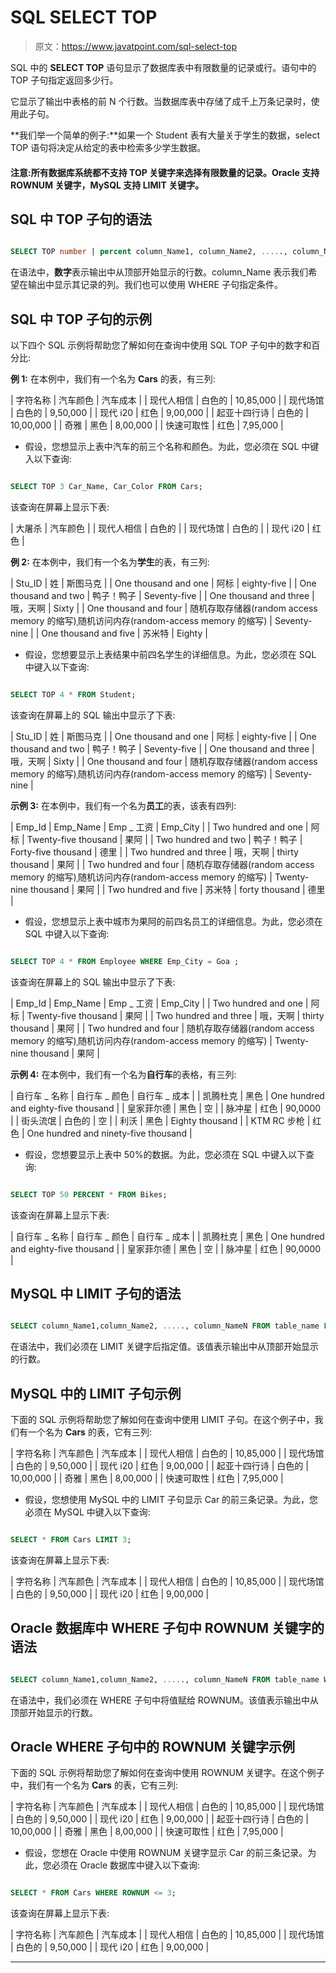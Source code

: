 # SQL SELECT TOP

> 原文：<https://www.javatpoint.com/sql-select-top>

SQL 中的 **SELECT TOP** 语句显示了数据库表中有限数量的记录或行。语句中的 TOP 子句指定返回多少行。

它显示了输出中表格的前 N 个行数。当数据库表中存储了成千上万条记录时，使用此子句。

**我们举一个简单的例子:**如果一个 Student 表有大量关于学生的数据，select TOP 语句将决定从给定的表中检索多少学生数据。

#### 注意:所有数据库系统都不支持 TOP 关键字来选择有限数量的记录。Oracle 支持 ROWNUM 关键字，MySQL 支持 LIMIT 关键字。

## SQL 中 TOP 子句的语法

```sql

SELECT TOP number | percent column_Name1, column_Name2, ....., column_NameN  FROM table_name WHERE [Condition] ;

```

在语法中，**数字**表示输出中从顶部开始显示的行数。column_Name 表示我们希望在输出中显示其记录的列。我们也可以使用 WHERE 子句指定条件。

## SQL 中 TOP 子句的示例

以下四个 SQL 示例将帮助您了解如何在查询中使用 SQL TOP 子句中的数字和百分比:

**例 1:** 在本例中，我们有一个名为 **Cars** 的表，有三列:

| 字符名称 | 汽车颜色 | 汽车成本 |
| 现代人相信 | 白色的 | 10,85,000 |
| 现代场馆 | 白色的 | 9,50,000 |
| 现代 i20 | 红色 | 9,00,000 |
| 起亚十四行诗 | 白色的 | 10,00,000 |
| 奇雅 | 黑色 | 8,00,000 |
| 快速可取性 | 红色 | 7,95,000 |

*   假设，您想显示上表中汽车的前三个名称和颜色。为此，您必须在 SQL 中键入以下查询:

```sql

SELECT TOP 3 Car_Name, Car_Color FROM Cars;

```

该查询在屏幕上显示下表:

| 大屠杀 | 汽车颜色 |
| 现代人相信 | 白色的 |
| 现代场馆 | 白色的 |
| 现代 i20 | 红色 |

**例 2:** 在本例中，我们有一个名为**学生**的表，有三列:

| Stu_ID | 姓 | 斯图马克 |
| One thousand and one | 阿标 | eighty-five |
| One thousand and two | 鸭子！鸭子 | Seventy-five |
| One thousand and three | 哦，天啊 | Sixty |
| One thousand and four | 随机存取存储器(random access memory 的缩写)ˌ随机访问内存(random-access memory 的缩写) | Seventy-nine |
| One thousand and five | 苏米特 | Eighty |

*   假设，您想要显示上表结果中前四名学生的详细信息。为此，您必须在 SQL 中键入以下查询:

```sql

SELECT TOP 4 * FROM Student;

```

该查询在屏幕上的 SQL 输出中显示了下表:

| Stu_ID | 姓 | 斯图马克 |
| One thousand and one | 阿标 | eighty-five |
| One thousand and two | 鸭子！鸭子 | Seventy-five |
| One thousand and three | 哦，天啊 | Sixty |
| One thousand and four | 随机存取存储器(random access memory 的缩写)ˌ随机访问内存(random-access memory 的缩写) | Seventy-nine |

**示例 3:** 在本例中，我们有一个名为**员工**的表，该表有四列:

| Emp_Id | Emp_Name | Emp _ 工资 | Emp_City |
| Two hundred and one | 阿标 | Twenty-five thousand | 果阿 |
| Two hundred and two | 鸭子！鸭子 | Forty-five thousand | 德里 |
| Two hundred and three | 哦，天啊 | thirty thousand | 果阿 |
| Two hundred and four | 随机存取存储器(random access memory 的缩写)ˌ随机访问内存(random-access memory 的缩写) | Twenty-nine thousand | 果阿 |
| Two hundred and five | 苏米特 | forty thousand | 德里 |

*   假设，您想显示上表中城市为果阿的前四名员工的详细信息。为此，您必须在 SQL 中键入以下查询:

```sql

SELECT TOP 4 * FROM Employee WHERE Emp_City = Goa ;

```

该查询在屏幕上的 SQL 输出中显示了下表:

| Emp_Id | Emp_Name | Emp _ 工资 | Emp_City |
| Two hundred and one | 阿标 | Twenty-five thousand | 果阿 |
| Two hundred and three | 哦，天啊 | thirty thousand | 果阿 |
| Two hundred and four | 随机存取存储器(random access memory 的缩写)ˌ随机访问内存(random-access memory 的缩写) | Twenty-nine thousand | 果阿 |

**示例 4:** 在本例中，我们有一个名为**自行车**的表格，有三列:

| 自行车 _ 名称 | 自行车 _ 颜色 | 自行车 _ 成本 |
| 凯腾杜克 | 黑色 | One hundred and eighty-five thousand |
| 皇家菲尔德 | 黑色 | 空 |
| 脉冲星 | 红色 | 90,0000 |
| 街头流氓 | 白色的 | 空 |
| 利沃 | 黑色 | Eighty thousand |
| KTM RC 步枪 | 红色 | One hundred and ninety-five thousand |

*   假设，您想要显示上表中 50%的数据。为此，您必须在 SQL 中键入以下查询:

```sql

SELECT TOP 50 PERCENT * FROM Bikes;

```

该查询在屏幕上显示下表:

| 自行车 _ 名称 | 自行车 _ 颜色 | 自行车 _ 成本 |
| 凯腾杜克 | 黑色 | One hundred and eighty-five thousand |
| 皇家菲尔德 | 黑色 | 空 |
| 脉冲星 | 红色 | 90,0000 |

## MySQL 中 LIMIT 子句的语法

```sql

SELECT column_Name1,column_Name2, ....., column_NameN FROM table_name LIMIT value;

```

在语法中，我们必须在 LIMIT 关键字后指定值。该值表示输出中从顶部开始显示的行数。

## MySQL 中的 LIMIT 子句示例

下面的 SQL 示例将帮助您了解如何在查询中使用 LIMIT 子句。在这个例子中，我们有一个名为 **Cars** 的表，它有三列:

| 字符名称 | 汽车颜色 | 汽车成本 |
| 现代人相信 | 白色的 | 10,85,000 |
| 现代场馆 | 白色的 | 9,50,000 |
| 现代 i20 | 红色 | 9,00,000 |
| 起亚十四行诗 | 白色的 | 10,00,000 |
| 奇雅 | 黑色 | 8,00,000 |
| 快速可取性 | 红色 | 7,95,000 |

*   假设，您想使用 MySQL 中的 LIMIT 子句显示 Car 的前三条记录。为此，您必须在 MySQL 中键入以下查询:

```sql

SELECT * FROM Cars LIMIT 3;

```

该查询在屏幕上显示下表:

| 字符名称 | 汽车颜色 | 汽车成本 |
| 现代人相信 | 白色的 | 10,85,000 |
| 现代场馆 | 白色的 | 9,50,000 |
| 现代 i20 | 红色 | 9,00,000 |

## Oracle 数据库中 WHERE 子句中 ROWNUM 关键字的语法

```sql

SELECT column_Name1,column_Name2, ....., column_NameN FROM table_name WHERE ROWNUM <= value;

```

在语法中，我们必须在 WHERE 子句中将值赋给 ROWNUM。该值表示输出中从顶部开始显示的行数。

## Oracle WHERE 子句中的 ROWNUM 关键字示例

下面的 SQL 示例将帮助您了解如何在查询中使用 ROWNUM 关键字。在这个例子中，我们有一个名为 **Cars** 的表，它有三列:

| 字符名称 | 汽车颜色 | 汽车成本 |
| 现代人相信 | 白色的 | 10,85,000 |
| 现代场馆 | 白色的 | 9,50,000 |
| 现代 i20 | 红色 | 9,00,000 |
| 起亚十四行诗 | 白色的 | 10,00,000 |
| 奇雅 | 黑色 | 8,00,000 |
| 快速可取性 | 红色 | 7,95,000 |

*   假设，您想在 Oracle 中使用 ROWNUM 关键字显示 Car 的前三条记录。为此，您必须在 Oracle 数据库中键入以下查询:

```sql

SELECT * FROM Cars WHERE ROWNUM <= 3;

```

该查询在屏幕上显示下表:

| 字符名称 | 汽车颜色 | 汽车成本 |
| 现代人相信 | 白色的 | 10,85,000 |
| 现代场馆 | 白色的 | 9,50,000 |
| 现代 i20 | 红色 | 9,00,000 |

* * *